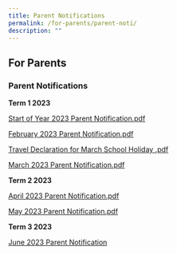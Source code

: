 ```yaml
---
title: Parent Notifications
permalink: /for-parents/parent-noti/
description: ""
---
```

## For Parents

### Parent Notifications

**Term 1 2023**

[Start of Year 2023 Parent Notification.pdf](/files/Start%20of%20Year%202023%20Parent%20Notification.pdf)
  
[February 2023 Parent Notification.pdf](/files/3%20Feb%202023%20PN.pdf)
  
[Travel Declaration for March School Holiday .pdf](/files/14%20Feb%202023%20travel%20declaration%20hard%20copy.pdf)

[March 2023 Parent Notification.pdf](/files/3%20Mar%202023%20PN.pdf)

**Term 2 2023**

[April 2023 Parent Notification.pdf](/files/6%20april%202023%20.pdf)

[May 2023 Parent Notification.pdf](/files/8%20may%202023%20.pdf)

**Term 3 2023**

[June 2023 Parent Notification](/files/22%20jun%2023%20pn.pdf)